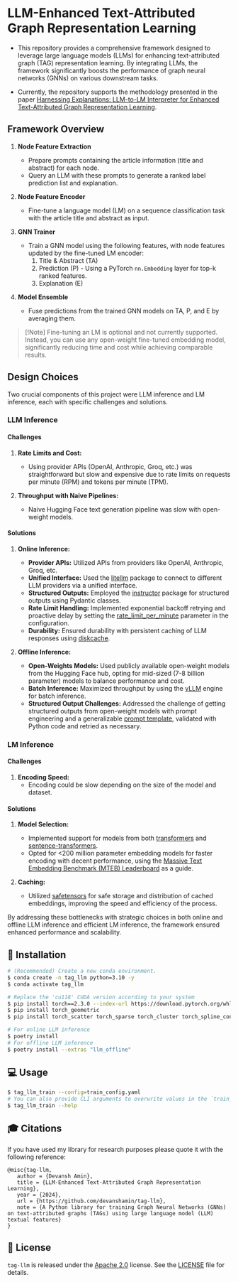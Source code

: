 # LLM-Enhanced Text-Attributed Graph Representation Learning

- This repository provides a comprehensive framework designed to leverage large language models (LLMs) for enhancing text-attributed graph (TAG) representation learning. By integrating LLMs, the framework significantly boosts the performance of graph neural networks (GNNs) on various downstream tasks.

- Currently, the repository supports the methodology presented in the paper [Harnessing Explanations: LLM-to-LM Interpreter for Enhanced Text-Attributed Graph Representation Learning](https://arxiv.org/abs/2305.19523).

## Framework Overview

1. **Node Feature Extraction**
   - Prepare prompts containing the article information (title and abstract) for each node.
   - Query an LLM with these prompts to generate a ranked label prediction list and explanation.

2. **Node Feature Encoder**
   - Fine-tune a language model (LM) on a sequence classification task with the article title and abstract as input.

3. **GNN Trainer**
   - Train a GNN model using the following features, with node features updated by the fine-tuned LM encoder:
     1. Title & Abstract (TA)
     2. Prediction (P) - Using a PyTorch `nn.Embedding` layer for top-k ranked features.
     3. Explanation (E)

4. **Model Ensemble**
   - Fuse predictions from the trained GNN models on TA, P, and E by averaging them.

> \[!Note\]
> Fine-tuning an LM is optional and not currently supported. Instead, you can use any open-weight fine-tuned embedding model, significantly reducing time and cost while achieving comparable results.

## Design Choices

Two crucial components of this project were LLM inference and LM inference, each with specific challenges and solutions.

### LLM Inference

#### Challenges
1. **Rate Limits and Cost:**
   - Using provider APIs (OpenAI, Anthropic, Groq, etc.) was straightforward but slow and expensive due to rate limits on requests per minute (RPM) and tokens per minute (TPM).

2. **Throughput with Naive Pipelines:**
   - Naive Hugging Face text generation pipeline was slow with open-weight models.

#### Solutions
1. **Online Inference:**
   - **Provider APIs:** Utilized APIs from providers like OpenAI, Anthropic, Groq, etc.
   - **Unified Interface:** Used the [litellm](https://github.com/BerriAI/litellm) package to connect to different LLM providers via a unified interface.
   - **Structured Outputs:** Employed the [instructor](https://github.com/jxnl/instructor) package for structured outputs using Pydantic classes.
   - **Rate Limit Handling:** Implemented exponential backoff retrying and proactive delay by setting the [rate_limit_per_minute](./train_config.yaml) parameter in the configuration.
   - **Durability:** Ensured durability with persistent caching of LLM responses using [diskcache](https://github.com/grantjenks/python-diskcache).

2. **Offline Inference:**
   - **Open-Weights Models:** Used publicly available open-weight models from the Hugging Face hub, opting for mid-sized (7-8 billion parameter) models to balance performance and cost.
   - **Batch Inference:** Maximized throughput by using the [vLLM](https://github.com/vllm-project/vllm) engine for batch inference.
   - **Structured Output Challenges:** Addressed the challenge of getting structured outputs from open-weight models with prompt engineering and a generalizable [prompt template](/tape/data/llm/offline/prompt.jinja), validated with Python code and retried as necessary.

### LM Inference

#### Challenges
1. **Encoding Speed:**
   - Encoding could be slow depending on the size of the model and dataset.

#### Solutions
1. **Model Selection:**
   - Implemented support for models from both [transformers](https://github.com/huggingface/transformers) and [sentence-transformers](https://github.com/UKPLab/sentence-transformers).
   - Opted for <200 million parameter embedding models for faster encoding with decent performance, using the [Massive Text Embedding Benchmark (MTEB) Leaderboard](https://huggingface.co/spaces/mteb/leaderboard) as a guide.

2. **Caching:**
   - Utilized [safetensors](https://github.com/huggingface/safetensors) for safe storage and distribution of cached embeddings, improving the speed and efficiency of the process.

By addressing these bottlenecks with strategic choices in both online and offline LLM inference and efficient LM inference, the framework ensured enhanced performance and scalability.

## 🚀 Installation
```bash
# (Recommended) Create a new conda environment.
$ conda create -n tag_llm python=3.10 -y
$ conda activate tag_llm

# Replace the 'cu118' CUDA version according to your system
$ pip install torch==2.3.0 --index-url https://download.pytorch.org/whl/cu118
$ pip install torch_geometric
$ pip install torch_scatter torch_sparse torch_cluster torch_spline_conv -f https://data.pyg.org/whl/torch-2.3.0+cu118.html

# For online LLM inference
$ poetry install
# For offline LLM inference
$ poetry install --extras "llm_offline"
```

## 💻 Usage

```bash
$ tag_llm_train --config=train_config.yaml
# You can also provide CLI arguments to overwrite values in the `train_config.yaml` file
$ tag_llm_train --help
```

## 🎓 Citations

If you have used my library for research purposes please quote it with the following reference:
```
@misc{tag-llm,
   author = {Devansh Amin},
   title = {LLM-Enhanced Text-Attributed Graph Representation Learning},
   year = {2024},
   url = {https://github.com/devanshamin/tag-llm},
   note = {A Python library for training Graph Neural Networks (GNNs) on text-attributed graphs (TAGs) using large language model (LLM) textual features}
}
```

## 📜 License

`tag-llm` is released under the [Apache 2.0](https://www.apache.org/licenses/LICENSE-2.0) license. See the [LICENSE](LICENSE) file for details.
